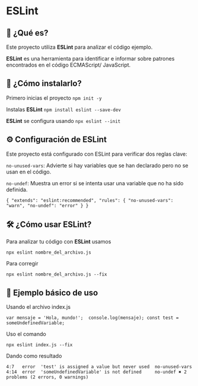 # ESLint
 
 ## 📌 ¿Qué es?

 Este proyecto utiliza **ESLint** para analizar el código ejemplo.

 **ESLint** es una herramienta para identificar e informar sobre patrones encontrados en el código ECMAScript/     JavaScript.

 ## 🚀 ¿Cómo instalarlo?

 Primero inicias el proyecto `npm init -y`

 Instalas **ESLint** `npm install eslint --save-dev`

 **ESLint** se configura usando `npx eslint --init`

 ## ⚙️ Configuración de ESLint

 Este proyecto está configurado con ESLint para verificar dos reglas clave:

 `no-unused-vars`: Advierte si hay variables que se han declarado pero no se usan en el código.

 `no-undef`: Muestra un error si se intenta usar una variable que no ha sido definida.

 ``{
  "extends": "eslint:recommended",
  "rules": {
    "no-unused-vars": "warn",
    "no-undef": "error"
  }
 }``

 ## 🛠️ ¿Cómo usar ESLint?

 Para analizar tu código con **ESLint** usamos

 `npx eslint nombre_del_archivo.js`

 Para corregir

 `npx eslint nombre_del_archivo.js --fix`

 ## 📝 Ejemplo básico de uso

 Usando el archivo index.js 

 `var mensaje = 'Hola, mundo!'; 
 console.log(mensaje);
 const test = someUndefinedVariable;`

 Uso el comando

 `npx eslint index.js --fix`

 Dando como resultado

  `4:7   error  'test' is assigned a value but never used  no-unused-vars
  4:14  error  'someUndefinedVariable' is not defined     no-undef
  ✖ 2 problems (2 errors, 0 warnings)`

  

